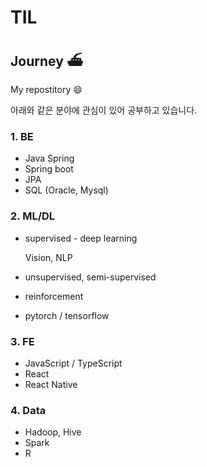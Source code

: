 # TIL

## Journey ⛴

My repostitory :smile:





아래와 같은 분야에 관심이 있어 공부하고 있습니다.



### 1. BE

* Java Spring
* Spring boot
* JPA
* SQL (Oracle, Mysql)



### 2. ML/DL

* supervised - deep learning

  Vision, NLP

* unsupervised, semi-supervised

* reinforcement

* pytorch / tensorflow



### 3. FE

* JavaScript / TypeScript
* React
* React Native



### 4. Data

* Hadoop, Hive
* Spark
* R



